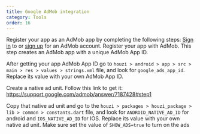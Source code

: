 ```yaml
---
title: Google AdMob integration
category: Tools
order: 16
---
```


Register your app as an AdMob app by completing the following steps:
[Sign in](https://admob.google.com/home/) to or [sign up](https://support.google.com/admob/answer/7356219) for an AdMob account.
Register your app with AdMob. This step creates an AdMob app with a unique AdMob App ID.

After getting your app AdMob App ID go to `houzi > android > app > src > main > res > values > strings.xml` file, and look for `google_ads_app_id`. Replace its value with your own AdMob App ID.

Create a native ad unit. Follow this link to get it: https://support.google.com/admob/answer/7187428#step1

Copy that native ad unit and go to the `houzi > packages > houzi_package > lib > common > constants.dart` file, and look for `ANDROID_NATIVE_AD_ID` for android and `IOS_NATIVE_AD_ID` for IOS. Replace its value with your own native ad unit.
Make sure set the value of `SHOW_ADS=true` to turn on the ads